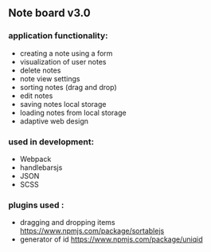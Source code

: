 ## **Note board v3.0**

### application functionality:

- creating a note using a form
- visualization of user notes
- delete notes
- note view settings
- sorting notes (drag and drop)
- edit notes
- saving notes local storage
- loading notes from local storage
- adaptive web design

### used in development:

- Webpack
- handlebarsjs
- JSON
- SCSS

### plugins used :

- dragging and dropping items https://www.npmjs.com/package/sortablejs
- generator of id https://www.npmjs.com/package/uniqid
